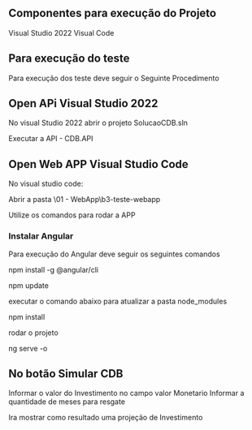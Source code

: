 ## Componentes para execução do Projeto

Visual Studio 2022
Visual Code


## Para execução do teste
Para execução dos teste deve seguir o Seguinte Procedimento

## Open APi Visual Studio 2022
No visual Studio 2022  abrir o projeto SolucaoCDB.sln

Executar a API  -  CDB.API


## Open Web APP Visual Studio Code

No visual studio code:

Abrir a pasta   \01 - WebApp\b3-teste-webapp

Utilize os comandos para rodar a APP

### Instalar Angular

Para execução do Angular deve seguir os seguintes comandos

npm install -g @angular/cli

npm update

executar o comando abaixo para atualizar a pasta node_modules

npm install   

rodar o projeto

ng serve -o



## No botão Simular CDB 
Informar o valor do Investimento no campo valor Monetario
Informar a quantidade de meses para resgate 

Ira mostrar como resultado uma projeção de Investimento
